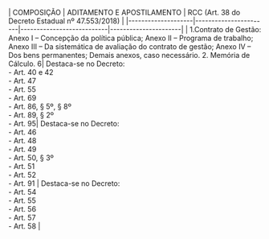 | COMPOSIÇÃO | ADITAMENTO E APOSTILAMENTO | RCC (Art. 38 do Decreto Estadual nº 47.553/2018) |
|--------------------|-----------------------|---------------------------|----------------------|
| 1.Contrato de Gestão:
Anexo I – Concepção da política pública;
Anexo II – Programa de trabalho;
Anexo III – Da sistemática de avaliação do contrato de gestão;
Anexo IV – Dos bens permanentes;
Demais anexos, caso necessário.
2. Memória de Cálculo.
6| Destaca-se no Decreto:<br>- Art. 40 e 42<br>- Art. 47<br>- Art. 55<br>- Art. 69<br>- Art. 86, § 5º, § 8º<br>- Art. 89, § 2º<br>- Art. 95| Destaca-se no Decreto:<br>- Art. 46<br>- Art. 48<br>- Art. 49<br>- Art. 50, § 3º<br>- Art. 51<br>- Art. 52<br>- Art. 91 | Destaca-se no Decreto:<br>- Art. 54<br>- Art. 55<br>- Art. 56<br>- Art. 57<br>- Art. 58 |